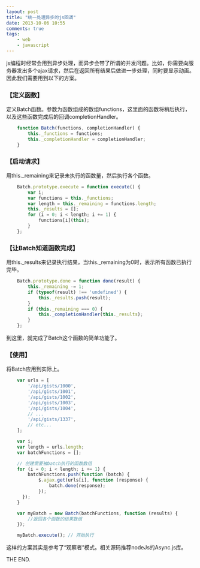 ```yaml
---
layout: post
title: "统一处理异步的js回调"
date: 2013-10-06 10:55
comments: true
tags: 
	- web 
	- javascript
---
```


js编程时经常会用到异步处理，而异步会带了所谓的并发问题。比如，你需要向服务器发出多个ajax请求，然后在返回所有结果后做进一步处理，同时要显示动画。因此我们需要用到以下的方案。

### **【定义函数】**
定义Batch函数。参数为函数组成的数组functions，这里面的函数将稍后执行，以及这些函数完成后的回调completionHandler。          
```js
	function Batch(functions, completionHandler) {
		this._functions = functions;
		this._completionHandler = completionHandler;
	}
```
### **【启动请求】**
用this._remaining来记录未执行的函数量，然后执行各个函数。    
```js  
	Batch.prototype.execute = function execute() {
		var i;
	  	var functions = this._functions;
	  	var length = this._remaining = functions.length;
	  	this._results = [];
	  	for (i = 0; i < length; i += 1) {
	      	functions[i](this);
	  	}
	};
```
### **【让Batch知道函数完成】**
用this._results来记录执行结果，当this._remaining为0时，表示所有函数已执行完毕。
```js            
	Batch.prototype.done = function done(result) {
		this._remaining -= 1;
		if (typeof(result) !== 'undefined') {
	    	this._results.push(result);
	  	}
	  	if (this._remaining === 0) {
	      	this._completionHandler(this._results);
	  	}
	};
```
到这里，就完成了Batch这个函数的简单功能了。

### **【使用】**
将Batch应用到实际上。      
```js
	var urls = [
	  	'/api/gists/1000',
	  	'/api/gists/1001',
	  	'/api/gists/1002',
	  	'/api/gists/1003',
	  	'/api/gists/1004',
	  	// ...
	  	'/api/gists/1337',
	  	// etc...
	];

	var i;
	var length = urls.length;
	var batchFunctions = [];

	// 创建需要被batch执行的函数数组
	for (i = 0; i < length; i += 1) {
	  	batchFunctions.push(function (batch) {
	      	$.ajax.get(urls[i], function (response) {
	          	batch.done(response);
	      	});
	  });
	}

	var myBatch = new Batch(batchFunctions, function (results) {
		//返回各个函数的结果数组
	});

	myBatch.execute(); // 开始执行
```
这样的方案其实是参考了“观察者”模式。相关源码推荐nodeJs的Async.js库。

THE END.
